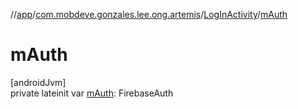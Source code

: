 //[app](../../../index.md)/[com.mobdeve.gonzales.lee.ong.artemis](../index.md)/[LogInActivity](index.md)/[mAuth](m-auth.md)

# mAuth

[androidJvm]\
private lateinit var [mAuth](m-auth.md): FirebaseAuth

